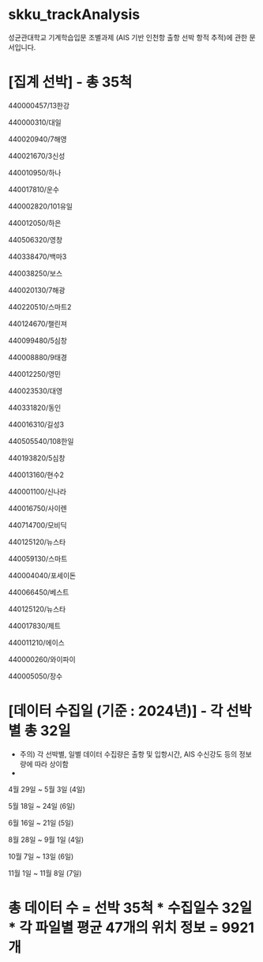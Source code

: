 # skku_trackAnalysis
성균관대학교 기계학습입문 조별과제 (AIS 기반 인천항 출항 선박 항적 추적)에 관한 문서입니다.

# [집계 선박] - 총 35척
440000457/13한강

440000310/대일

440020940/7해영

440021670/3신성

440010950/하나

440017810/운수

440002820/101유일

440012050/하은

440506320/영창

440338470/백마3

440038250/보스

440020130/7해광

440220510/스마트2

440124670/챌린져

440099480/5심창

440008880/9태경

440012250/영민

440023530/대영

440331820/동인

440016310/길성3

440505540/108한일

440193820/5심창

440013160/현수2

440001100/신나라

440016750/사이렌

440714700/모비딕

440125120/뉴스타

440059130/스마트

440004040/포세이돈

440066450/베스트

440125120/뉴스타

440017830/제트

440011210/에이스

440000260/와이파이

440005050/장수


# [데이터 수집일 (기준 : 2024년)] - 각 선박별 총 32일
* 주의) 각 선박별, 일별 데이터 수집량은 출항 및 입항시간, AIS 수신강도 등의 정보량에 따라 상이함
* 
4월 29일 ~ 5월 3일		  (4일)

5월 18일 ~ 24일			  (6일)

6월 16일 ~ 21일			  (5일)

8월 28일 ~ 9월 1일		  (4일)

10월 7일 ~ 13일			  (6일)

11월 1일 ~ 11월 8일		  (7일)

# 총 데이터 수  = 선박 35척 * 수집일수 32일 * 각 파일별 평균 47개의 위치 정보 = 9921개
